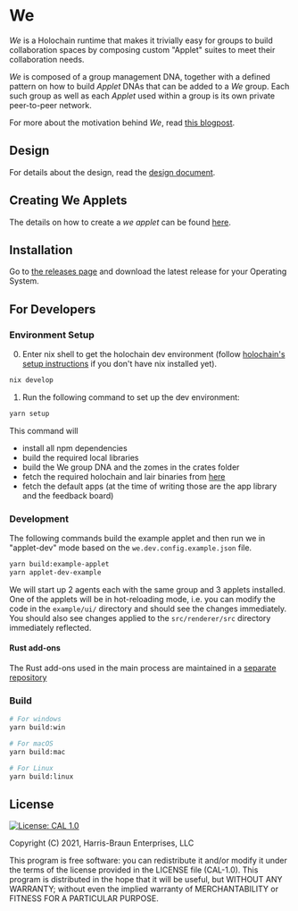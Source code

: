 # We

_We_ is a Holochain runtime that makes it trivially easy for groups to build collaboration spaces by composing custom "Applet" suites to meet their collaboration needs.

_We_ is composed of a group management DNA, together with a defined pattern on how to build _Applet_ DNAs that can be added to a _We_ group. Each such group as well as each _Applet_ used within a group is its own private peer-to-peer network.

For more about the motivation behind _We_, read [this blogpost](https://eric.harris-braun.com/blog/2022/07/26/id-390).

## Design

For details about the design, read the [design document](docs/Design.md).

## Creating We Applets

The details on how to create a _we applet_ can be found [here](docs/How-to-create-a-we-applet.md).

## Installation

Go to [the releases page](https://github.com/lightningrodlabs/we/releases) and download the latest release for your Operating System.

## For Developers

### Environment Setup

0. Enter nix shell to get the holochain dev environment (follow [holochain's setup instructions](https://developer.holochain.org/get-started/) if you don't have nix installed yet).

```bash
nix develop
```

1. Run the following command to set up the dev environment:

```bash
yarn setup
```

This command will

- install all npm dependencies
- build the required local libraries
- build the We group DNA and the zomes in the crates folder
- fetch the required holochain and lair binaries from [here](https://github.com/matthme/holochain-binaries/releases)
- fetch the default apps (at the time of writing those are the app library and the feedback board)

### Development

The following commands build the example applet and then run we in "applet-dev" mode based on the `we.dev.config.example.json` file.

```bash
yarn build:example-applet
yarn applet-dev-example
```

We will start up 2 agents each with the same group and 3 applets installed. One of the applets will be in hot-reloading mode, i.e. you can modify the code in the `example/ui/` directory and should see the changes immediately. You should also see changes applied to the `src/renderer/src` directory immediately reflected.

#### Rust add-ons

The Rust add-ons used in the main process are maintained in a [separate repository](https://github.com/lightningrodlabs/we-rust-utils)

### Build

```bash
# For windows
yarn build:win

# For macOS
yarn build:mac

# For Linux
yarn build:linux
```

## License

[![License: CAL 1.0](https://img.shields.io/badge/License-CAL%201.0-blue.svg)](https://github.com/holochain/cryptographic-autonomy-license)

Copyright (C) 2021, Harris-Braun Enterprises, LLC

This program is free software: you can redistribute it and/or modify it under the terms of the license
provided in the LICENSE file (CAL-1.0). This program is distributed in the hope that it will be useful,
but WITHOUT ANY WARRANTY; without even the implied warranty of MERCHANTABILITY or FITNESS FOR A PARTICULAR PURPOSE.
